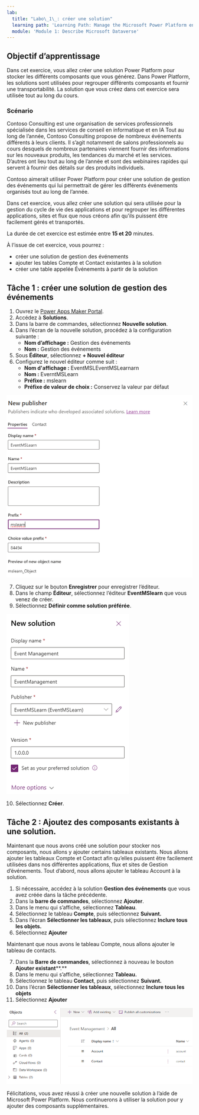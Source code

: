 ```yaml
---
lab:
  title: "Labo\_1\_: créer une solution"
  learning path: 'Learning Path: Manage the Microsoft Power Platform environment'
  module: 'Module 1: Describe Microsoft Dataverse'
---
```


## Objectif d’apprentissage

Dans cet exercice, vous allez créer une solution Power Platform pour stocker les différents composants que vous générez. Dans Power Platform, les solutions sont utilisées pour regrouper différents composants et fournir une transportabilité. La solution que vous créez dans cet exercice sera utilisée tout au long du cours.

### Scénario

Contoso Consulting est une organisation de services professionnels spécialisée dans les services de conseil en informatique et en IA Tout au long de l’année, Contoso Consulting propose de nombreux événements différents à leurs clients. Il s’agit notamment de salons professionnels au cours desquels de nombreux partenaires viennent fournir des informations sur les nouveaux produits, les tendances du marché et les services. D’autres ont lieu tout au long de l’année et sont des webinaires rapides qui servent à fournir des détails sur des produits individuels.

Contoso aimerait utiliser Power Platform pour créer une solution de gestion des événements qui lui permettrait de gérer les différents événements organisés tout au long de l’année.

Dans cet exercice, vous allez créer une solution qui sera utilisée pour la gestion du cycle de vie des applications et pour regrouper les différentes applications, sites et flux que nous créons afin qu'ils puissent être facilement gérés et transportés.

La durée de cet exercice est estimée entre **15 et 20** minutes.

À l’issue de cet exercice, vous pourrez :

- créer une solution de gestion des événements
- ajouter les tables Compte et Contact existantes à la solution
- créer une table appelée Événements à partir de la solution

## Tâche 1 : créer une solution de gestion des événements

1.  Ouvrez le [Power Apps Maker Portal](https://make.powerapps.com).
2.  Accédez à **Solutions**.
3.  Dans la barre de commandes, sélectionnez **Nouvelle solution**.
4.  Dans l’écran de la nouvelle solution, procédez à la configuration suivante :
    - **Nom d’affichage :** Gestion des événements
    - **Nom :** Gestion des événements
5.  Sous **Éditeur**, sélectionnez **+ Nouvel éditeur**
6.  Configurez le nouvel éditeur comme suit :
    - **Nom d'affichage :** EventMSLEventMSLearnarn
    - **Nom :** EverntMSLearn
    - **Préfixe :** mslearn
    - **Préfixe de valeur de choix :** Conservez la valeur par défaut

![Capture d’écran de l’écran Créer un nouvel éditeur.](media/61fa62c324d424f7c73c8291a0724130.png)

7.  Cliquez sur le bouton **Enregistrer** pour enregistrer l’éditeur.
8.  Dans le champ **Éditeur**, sélectionnez l’éditeur **EventMSlearn** que vous venez de créer.
9.  Sélectionnez **Définir comme solution préférée**.

![Capture d’écran de la solution terminée](media/f968526926661bfa401f10742e6f376f.png)

10.  Sélectionnez **Créer**.

## Tâche 2 : Ajoutez des composants existants à une solution.

Maintenant que nous avons créé une solution pour stocker nos composants, nous allons y ajouter certains tableaux existants. Nous allons ajouter les tableaux Compte et Contact afin qu’elles puissent être facilement utilisées dans nos différentes applications, flux et sites de Gestion d’événements. Tout d’abord, nous allons ajouter le tableau Account à la solution.

1.  Si nécessaire, accédez à la solution **Gestion des événements** que vous avez créée dans la tâche précédente.
2.  Dans la **barre de commandes**, sélectionnez **Ajouter**.
3.  Dans le menu qui s’affiche, sélectionnez **Tableau**.
4.  Sélectionnez le tableau **Compte**, puis sélectionnez **Suivant.**
5.  Dans l’écran **Sélectionner les tableaux**, puis sélectionnez **Inclure tous les objets.**
6.  Sélectionnez **Ajouter**

Maintenant que nous avons le tableau Compte, nous allons ajouter le tableau de contacts.

7.  Dans la **Barre de commandes**, sélectionnez à nouveau le bouton **Ajouter existant****.**
8.  Dans le menu qui s’affiche, sélectionnez **Tableau.**
9.  Sélectionnez le tableau **Contact**, puis sélectionnez **Suivant.**
10.  Dans l’écran **Sélectionner les tableaux**, sélectionnez **Inclure tous les objets**
11.  Sélectionnez **Ajouter**

![Capture d’écran montrant les tableaux Compte et Contact dans la solution.](media/a53817e242fca7371765583d9e565c36.png)

Félicitations, vous avez réussi à créer une nouvelle solution à l’aide de Microsoft Power Platform. Nous continuerons à utiliser la solution pour y ajouter des composants supplémentaires.
